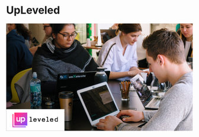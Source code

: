 # UpLeveled

<img src="https://raw.githubusercontent.com/upleveled/.github/main/profile/upleveled-banner.jpg" alt="Students programming in UpLeveled course" />
